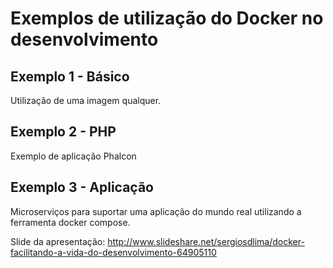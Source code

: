 # Exemplos de utilização do Docker no desenvolvimento

## Exemplo 1 - Básico

Utilização de uma imagem qualquer.

## Exemplo 2 - PHP

Exemplo de aplicação Phalcon

## Exemplo 3 - Aplicação

Microserviços para suportar uma aplicação do mundo real utilizando a ferramenta docker compose.

Slide da apresentação: http://www.slideshare.net/sergiosdlima/docker-facilitando-a-vida-do-desenvolvimento-64905110
